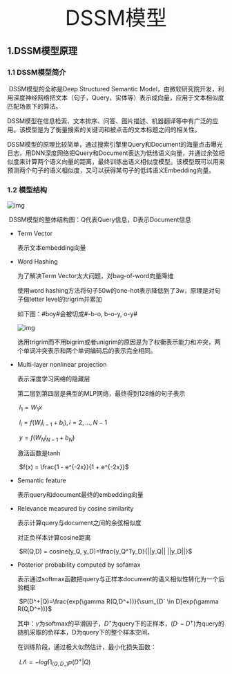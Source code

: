 <center><font size='60'>DSSM模型</font></center>

## 1.DSSM模型原理

### 1.1 DSSM模型简介

​	DSSM模型的全称是Deep Structured Semantic Model，由微软研究院开发，利用深度神经网络把文本（句子，Query，实体等）表示成向量，应用于文本相似度匹配场景下的算法。

​	DSSM模型在信息检索、文本排序、问答、图片描述、机器翻译等中有广泛的应用。该模型是为了衡量搜索的关键词和被点击的文本标题之间的相关性。

​	DSSM模型的原理比较简单，通过搜索引擎里Query和Document的海量点击曝光日志，用DNN深度网络把Query和Document表达为低纬语义向量，并通过余弦相似度来计算两个语义向量的距离，最终训练出语义相似度模型。该模型既可以用来预测两个句子的语义相似度，又可以获得某句子的低纬语义Embedding向量。



### 1.2 模型结构

![img](https://upload-images.jianshu.io/upload_images/7055779-60b0aa512a9af215.png?imageMogr2/auto-orient/strip|imageView2/2)

​	DSSM模型的整体结构图：Q代表Query信息，D表示Document信息

- Term Vector

  表示文本embedding向量

- Word Hashing

  为了解决Term Vector太大问题，对bag-of-word向量降维

  使用word hashing方法将句子50w的one-hot表示降低到了3w，原理是对句子做letter level的trigrim并累加

  如下图：#boy#会被切成#-b-o, b-o-y, o-y#

  <img src="https://upload-images.jianshu.io/upload_images/7055779-21ac94f454da8873.png?imageMogr2/auto-orient/strip|imageView2/2" alt="img" style="zoom:100%;" />

  选用trigrim而不用bigrim或者unigrim的原因是为了权衡表示能力和冲突，两个单词冲突表示和两个单词编码后的表示完全相同。

- Multi-layer nonlinear projection

  表示深度学习网络的隐藏层

  第二层到第四层是典型的MLP网络，最终得到128维的句子表示

  ​					$l_1=W_1x$

  ​					$l_i = f(W_il_{i-1} + b_i),  i = 2,...,N-1$

  ​					$y = f(W_Nl_{N-1} + b_N)$

  激活函数是tanh

  ​					$f(x) = \frac{1 - e^{-2x}}{1 + e^{-2x}}$

- Semantic feature

  表示query和document最终的embedding向量

- Relevance measured by cosine similarity

  表示计算query与document之间的余弦相似度

  对正负样本计算cosine距离

  ​					$R(Q,D) = cosine(y_Q, y_D)=\frac{y_Q^Ty_D}{||y_Q||  ||y_D||}$

- Posterior probability computed by sofamax

  表示通过softmax函数把query与正样本document的语义相似性转化为一个后验概率

  ​					$P(D^+|Q)=\frac{exp(\gamma R(Q,D^+))}{\sum_{D` \in D}exp(\gamma R(Q,D^+))}$

  其中：$\gamma$为softmax的平滑因子，$D^+$为query下的正样本，$(D^, - D^+)$为query的随机采取的负样本，D为query下的整个样本空间。

  在训练阶段，通过极大似然估计，最小化损失函数：

  ​					$L\Lambda = -log\prod_{(Q,D_+)}p(D^+|Q)$

























